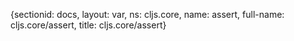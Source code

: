 {sectionid: docs, layout: var, ns: cljs.core, name: assert, full-name: cljs.core/assert,
  title: cljs.core/assert}
